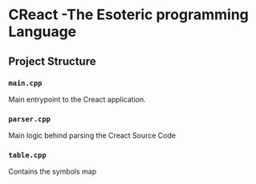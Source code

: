 # CReact -The Esoteric programming Language

## Project Structure

### `main.cpp`

Main entrypoint to the Creact application.

### `parser.cpp`

Main logic behind parsing the Creact Source Code

### `table.cpp`

Contains the symbols map
